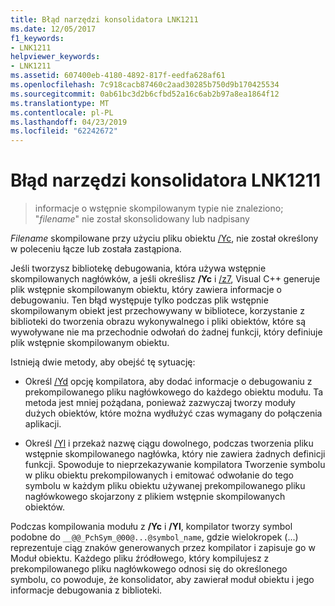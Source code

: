 ```yaml
---
title: Błąd narzędzi konsolidatora LNK1211
ms.date: 12/05/2017
f1_keywords:
- LNK1211
helpviewer_keywords:
- LNK1211
ms.assetid: 607400eb-4180-4892-817f-eedfa628af61
ms.openlocfilehash: 7c918cacb87460c2aad30285b750d9b170425534
ms.sourcegitcommit: 0ab61bc3d2b6cfbd52a16c6ab2b97a8ea1864f12
ms.translationtype: MT
ms.contentlocale: pl-PL
ms.lasthandoff: 04/23/2019
ms.locfileid: "62242672"
---
```

# <a name="linker-tools-error-lnk1211"></a>Błąd narzędzi konsolidatora LNK1211

> informacje o wstępnie skompilowanym typie nie znaleziono; "*filename*" nie został skonsolidowany lub nadpisany

*Filename* skompilowane przy użyciu pliku obiektu [/Yc](../../build/reference/yc-create-precompiled-header-file.md), nie został określony w poleceniu łącze lub została zastąpiona.

Jeśli tworzysz bibliotekę debugowania, która używa wstępnie skompilowanych nagłówków, a jeśli określisz **/Yc** i [/z7](../../build/reference/z7-zi-zi-debug-information-format.md), Visual C++ generuje plik wstępnie skompilowanym obiektu, który zawiera informacje o debugowaniu. Ten błąd występuje tylko podczas plik wstępnie skompilowanym obiekt jest przechowywany w bibliotece, korzystanie z biblioteki do tworzenia obrazu wykonywalnego i pliki obiektów, które są wywoływane nie ma przechodnie odwołań do żadnej funkcji, który definiuje plik wstępnie skompilowanym obiektu.

Istnieją dwie metody, aby obejść tę sytuację:

- Określ [/Yd](../../build/reference/yd-place-debug-information-in-object-file.md) opcję kompilatora, aby dodać informacje o debugowaniu z prekompilowanego pliku nagłówkowego do każdego obiektu modułu. Ta metoda jest mniej pożądana, ponieważ zazwyczaj tworzy moduły dużych obiektów, które można wydłużyć czas wymagany do połączenia aplikacji.

- Określ [/Yl](../../build/reference/yl-inject-pch-reference-for-debug-library.md) i przekaż nazwę ciągu dowolnego, podczas tworzenia pliku wstępnie skompilowanego nagłówka, który nie zawiera żadnych definicji funkcji. Spowoduje to nieprzekazywanie kompilatora Tworzenie symbolu w pliku obiektu prekompilowanych i emitować odwołanie do tego symbolu w każdym pliku obiektu używanej prekompilowanego pliku nagłówkowego skojarzony z plikiem wstępnie skompilowanych obiektów.

Podczas kompilowania modułu z **/Yc** i **/Yl**, kompilator tworzy symbol podobne do `__@@_PchSym_@00@...@symbol_name`, gdzie wielokropek (...) reprezentuje ciąg znaków generowanych przez kompilator i zapisuje go w Moduł obiektu. Każdego pliku źródłowego, który kompilujesz z prekompilowanego pliku nagłówkowego odnosi się do określonego symbolu, co powoduje, że konsolidator, aby zawierał moduł obiektu i jego informacje debugowania z biblioteki.

